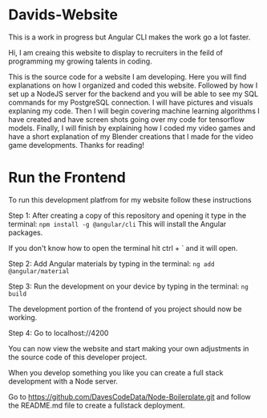 # Davids-Website

This is a work in progress but Angular CLI makes the work go a lot faster.

Hi, I am creaing this website to display to recruiters in the feild of programming my growing talents in coding.

This is the source code for a website I am developing. Here you will find explanations on how I organized and coded this website. Followed by how I set up a NodeJS server for the backend and you will be able to see my SQL commands for my PostgreSQL connection. I will have pictures and visuals explaning my code. Then I will begin covering machine learning algorithms I have created and have screen shots going over my code for tensorflow models. Finally, I will finish by explaining how I coded my video games and have a short explanation of my Blender creations that I made for the video game developments. Thanks for reading!

# Run the Frontend

To run this development platfrom for my website follow these instructions

Step 1: After creating a copy of this repository and opening it type in the terminal: `npm install -g @angular/cli` This will install the Angular packages.

If you don't know how to open the terminal hit ctrl + ` and it will open.

Step 2: Add Angular materials by typing in the terminal: `ng add @angular/material`

Step 3: Run the development on your device by typing in the terminal: `ng build`

The development portion of the frontend of you project should now be working.

Step 4: Go to localhost://4200

You can now view the website and start making your own adjustments in the source code of this developer project.

When you develop something you like you can create a full stack development with a Node server.

Go to https://github.com/DavesCodeData/Node-Boilerplate.git and follow the README.md file to create a fullstack deployment.